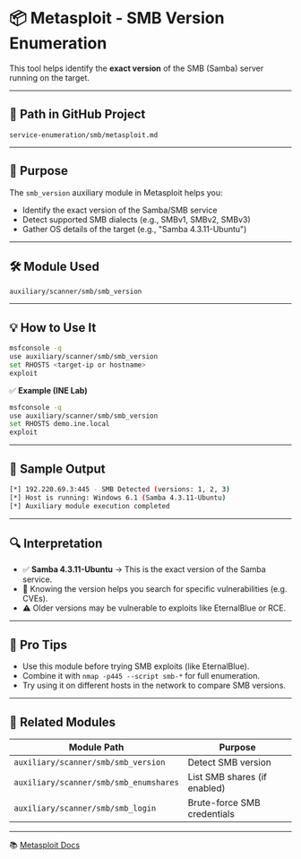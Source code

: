# 📦 Metasploit - SMB Version Enumeration

This tool helps identify the **exact version** of the SMB (Samba) server running on the target.

---

## 📂 Path in GitHub Project

```
service-enumeration/smb/metasploit.md
```

---

## 🎯 Purpose

The `smb_version` auxiliary module in Metasploit helps you:
- Identify the exact version of the Samba/SMB service
- Detect supported SMB dialects (e.g., SMBv1, SMBv2, SMBv3)
- Gather OS details of the target (e.g., "Samba 4.3.11-Ubuntu")

---

## 🛠️ Module Used

```
auxiliary/scanner/smb/smb_version
```

---

## 💡 How to Use It

```bash
msfconsole -q
use auxiliary/scanner/smb/smb_version
set RHOSTS <target-ip or hostname>
exploit
```

✅ **Example (INE Lab)**

```bash
msfconsole -q
use auxiliary/scanner/smb/smb_version
set RHOSTS demo.ine.local
exploit
```

---

## 📸 Sample Output

```bash
[*] 192.220.69.3:445 - SMB Detected (versions: 1, 2, 3)
[*] Host is running: Windows 6.1 (Samba 4.3.11-Ubuntu)
[*] Auxiliary module execution completed
```

---

## 🔍 Interpretation

- ✅ **Samba 4.3.11-Ubuntu** → This is the exact version of the Samba service.
- 🪪 Knowing the version helps you search for specific vulnerabilities (e.g. CVEs).
- ⚠️ Older versions may be vulnerable to exploits like EternalBlue or RCE.

---

## 🧠 Pro Tips

- Use this module before trying SMB exploits (like EternalBlue).
- Combine it with `nmap -p445 --script smb-*` for full enumeration.
- Try using it on different hosts in the network to compare SMB versions.

---

## 🔗 Related Modules

| Module Path                             | Purpose                        |
|----------------------------------------|--------------------------------|
| `auxiliary/scanner/smb/smb_version`    | Detect SMB version             |
| `auxiliary/scanner/smb/smb_enumshares` | List SMB shares (if enabled)   |
| `auxiliary/scanner/smb/smb_login`      | Brute-force SMB credentials    |

---

📚 [Metasploit Docs](https://docs.rapid7.com/metasploit/)
